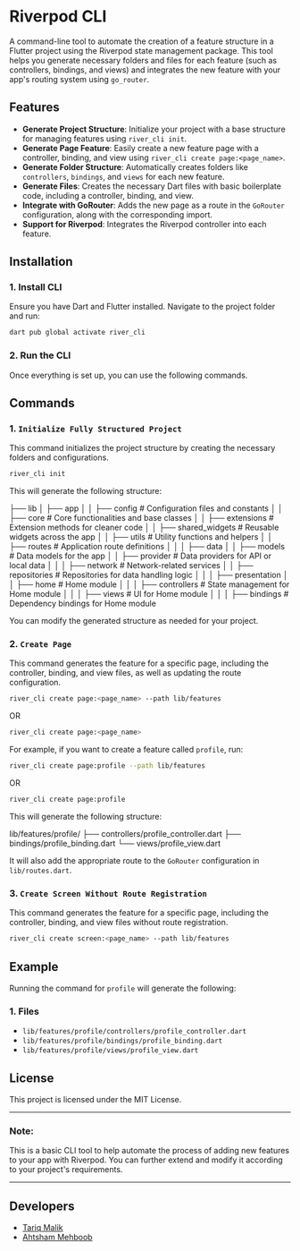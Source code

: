 
# Riverpod CLI

A command-line tool to automate the creation of a feature structure in a Flutter project using the Riverpod state management package. This tool helps you generate necessary folders and files for each feature (such as controllers, bindings, and views) and integrates the new feature with your app's routing system using `go_router`.

## Features

- **Generate Project Structure**: Initialize your project with a base structure for managing features using `river_cli init`.
- **Generate Page Feature**: Easily create a new feature page with a controller, binding, and view using `river_cli create page:<page_name>`.
- **Generate Folder Structure**: Automatically creates folders like `controllers`, `bindings`, and `views` for each new feature.
- **Generate Files**: Creates the necessary Dart files with basic boilerplate code, including a controller, binding, and view.
- **Integrate with GoRouter**: Adds the new page as a route in the `GoRouter` configuration, along with the corresponding import.
- **Support for Riverpod**: Integrates the Riverpod controller into each feature.

## Installation

### 1. Install CLI

Ensure you have Dart and Flutter installed. Navigate to the project folder and run:

```bash
dart pub global activate river_cli
```


### 2. Run the CLI

Once everything is set up, you can use the following commands.


## Commands

### 1. `Initialize Fully Structured Project`

This command initializes the project structure by creating the necessary folders and configurations.

```bash
river_cli init
```

This will generate the following structure:


├── lib
│   ├── app
│   │   ├── config                # Configuration files and constants
│   │   ├── core                  # Core functionalities and base classes
│   │   ├── extensions            # Extension methods for cleaner code
│   │   ├── shared_widgets        # Reusable widgets across the app
│   │   ├── utils                 # Utility functions and helpers
│   │   ├── routes                # Application route definitions
│   │
│   ├── data
│   │   ├── models                # Data models for the app
│   │   ├── provider              # Data providers for API or local data
│   │   │   ├── network           # Network-related services
│   │   ├── repositories          # Repositories for data handling logic
│   │
│   ├── presentation
│   │   ├── home                  # Home module
│   │   │   ├── controllers       # State management for Home module
│   │   │   ├── views             # UI for Home module
│   │   │   ├── bindings          # Dependency bindings for Home module


You can modify the generated structure as needed for your project.

### 2. `Create Page`

This command generates the feature for a specific page, including the controller, binding, and view files, as well as updating the route configuration.

```bash
river_cli create page:<page_name> --path lib/features
```

OR

```bash
river_cli create page:<page_name>
```

For example, if you want to create a feature called `profile`, run:

```bash
river_cli create page:profile --path lib/features
```

OR

```bash
river_cli create page:profile
```

This will generate the following structure:


lib/features/profile/
  ├── controllers/profile_controller.dart
  ├── bindings/profile_binding.dart
  └── views/profile_view.dart


It will also add the appropriate route to the `GoRouter` configuration in `lib/routes.dart`.


### 3. `Create Screen Without Route Registration`

This command generates the feature for a specific page, including the controller, binding, and view files without route registration.

```bash
river_cli create screen:<page_name> --path lib/features
```

## Example

Running the command for `profile` will generate the following:

### 1. Files

- `lib/features/profile/controllers/profile_controller.dart`
- `lib/features/profile/bindings/profile_binding.dart`
- `lib/features/profile/views/profile_view.dart`


## License

This project is licensed under the MIT License.

---

### **Note:**  
This is a basic CLI tool to help automate the process of adding new features to your app with Riverpod. You can further extend and modify it according to your project's requirements.

---

## Developers

- [Tariq Malik](https://github.com/tariqarbi03)
- [Ahtsham Mehboob](https://github.com/Ahtsham0715)

